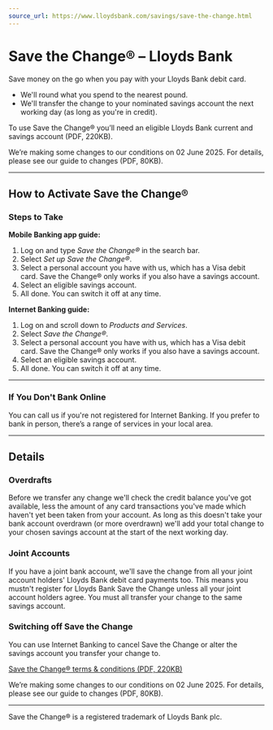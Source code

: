```yaml
---
source_url: https://www.lloydsbank.com/savings/save-the-change.html
---
```


# Save the Change® – Lloyds Bank

Save money on the go when you pay with your Lloyds Bank debit card.

- We'll round what you spend to the nearest pound.
- We'll transfer the change to your nominated savings account the next working day (as long as you're in credit).

To use Save the Change® you’ll need an eligible Lloyds Bank current and savings account (PDF, 220KB).

We’re making some changes to our conditions on 02 June 2025. For details, please see our guide to changes (PDF, 80KB).

---

## How to Activate Save the Change®

### Steps to Take

**Mobile Banking app guide:**
1. Log on and type *Save the Change®* in the search bar.
2. Select *Set up Save the Change®*.
3. Select a personal account you have with us, which has a Visa debit card. Save the Change® only works if you also have a savings account.
4. Select an eligible savings account.
5. All done. You can switch it off at any time.

**Internet Banking guide:**
1. Log on and scroll down to *Products and Services*.
2. Select *Save the Change®*.
3. Select a personal account you have with us, which has a Visa debit card. Save the Change® only works if you also have a savings account.
4. Select an eligible savings account.
5. All done. You can switch it off at any time.

---

### If You Don't Bank Online

You can call us if you're not registered for Internet Banking.
If you prefer to bank in person, there’s a range of services in your local area.

---

## Details

### Overdrafts

Before we transfer any change we'll check the credit balance you've got available, less the amount of any card transactions you've made which haven't yet been taken from your account. As long as this doesn't take your bank account overdrawn (or more overdrawn) we'll add your total change to your chosen savings account at the start of the next working day.

### Joint Accounts

If you have a joint bank account, we'll save the change from all your joint account holders' Lloyds Bank debit card payments too. This means you mustn't register for Lloyds Bank Save the Change unless all your joint account holders agree. You must all transfer your change to the same savings account.

### Switching off Save the Change

You can use Internet Banking to cancel Save the Change or alter the savings account you transfer your change to.

[Save the Change® terms & conditions (PDF, 220KB)](https://www.lloydsbank.com/)

We’re making some changes to our conditions on 02 June 2025. For details, please see our guide to changes (PDF, 80KB).

---

Save the Change® is a registered trademark of Lloyds Bank plc.
